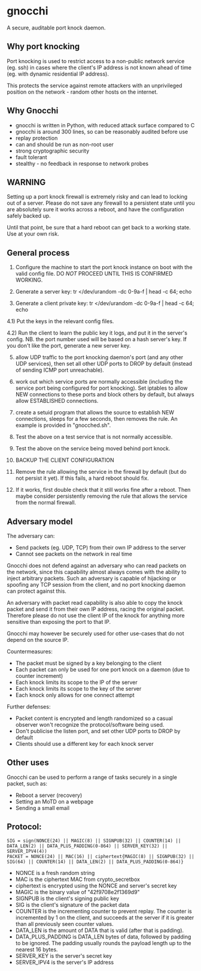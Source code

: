 # gnocchi

A secure, auditable port knock daemon.

## Why port knocking

Port knocking is used to restrict access to a non-public network
service (eg. ssh) in cases where the client's IP address is not known
ahead of time (eg. with dynamic residential IP address).

This protects the service against remote attackers with an
unprivileged position on the network - random other hosts on the
internet.

## Why Gnocchi

 * gnocchi is written in Python, with reduced attack surface compared to C
 * gnocchi is around 300 lines, so can be reasonably audited before use
 * replay protection
 * can and should be run as non-root user
 * strong cryptographic security
 * fault tolerant
 * stealthy - no feedback in response to network probes

## WARNING

Setting up a port knock firewall is extremely risky and can lead to locking out
of a server. Please do not save any firewall to a persistent state until you
are absolutely sure it works across a reboot, and have the configuration safely
backed up.

Until that point, be sure that a hard reboot can get back to a working state.
Use at your own risk.

## General process

1) Configure the machine to start the port knock instance on boot with
the valid config file. DO *NOT* PROCEED UNTIL THIS IS CONFIRMED
WORKING.

2) Generate a server key:  tr </dev/urandom -dc 0-9a-f | head -c 64; echo

3) Generate a client private key:  tr </dev/urandom -dc 0-9a-f | head -c 64; echo

4.1) Put the keys in the relevant config files.

4.2) Run the client to learn the public key it logs, and put it in the
server's config. NB. the port number used will be based on a hash
server's key. If you don't like the port, generate a new server key.

5) allow UDP traffic to the port knocking daemon's port (and any other
UDP services), then set all other UDP ports to DROP by default
(instead of sending ICMP port unreachable).

6) work out which service ports are normally accessible (including the
service port being configured for port knocking). Set iptables to
allow NEW connections to these ports and block others by default, but
always allow ESTABLISHED connections.

7) create a setuid program that allows the source to establish NEW
connections, sleeps for a few seconds, then removes the rule. An
example is provided in "gnocched.sh".

8) Test the above on a test service that is not normally accessible.

9) Test the above on the service being moved behind port knock.

10) BACKUP THE CLIENT CONFIGURATION

11) Remove the rule allowing the service in the firewall by default
(but do not persist it yet). If this fails, a hard reboot should fix.

12) If it works, first double check that it still works fine after a
reboot. Then maybe consider persistently removing the rule that allows
the service from the normal firewall.

## Adversary model

The adversary can:
 * Send packets (eg. UDP, TCP) from their own IP address to the server
 * Cannot see packets on the network in real time

Gnocchi does not defend against an adversary who can read packets on
the network, since this capability almost always comes with the
ability to inject arbitrary packets. Such an adversary is capable of
hijacking or spoofing any TCP session from the client, and no port
knocking daemon can protect against this.

An adversary with packet read capability is also able to copy the
knock packet and send it from their own IP address, racing the
original packet. Therefore please do not use the client IP of the
knock for anything more sensitive than exposing the port to that IP.

Gnocchi may however be securely used for other use-cases that do not
depend on the source IP.

Countermeasures:
 * The packet must be signed by a key belonging to the client
 * Each packet can only be used for one port knock on a daemon (due to counter increment)
 * Each knock limits its scope to the IP of the server
 * Each knock limits its scope to the key of the server
 * Each knock only allows for one connect attempt

Further defenses:
 * Packet content is encrypted and length randomized so a casual
   observer won't recognize the protocol/software being used.
 * Don't publicise the listen port, and set other UDP ports to DROP by default
 * Clients should use a different key for each knock server

## Other uses

Gnocchi can be used to perform a range of tasks securely in a single packet, such as:
 * Reboot a server (recovery)
 * Setting an MoTD on a webpage
 * Sending a small email

## Protocol:

```
SIG = sign(NONCE(24) || MAGIC(8) || SIGNPUB(32) || COUNTER(14) || DATA_LEN(2) || DATA_PLUS_PADDING(0-864) || SERVER_KEY(32) || SERVER_IPV4(4))
PACKET = NONCE(24) || MAC(16) || ciphertext{MAGIC(8) || SIGNPUB(32) || SIG(64) || COUNTER(14) || DATA_LEN(2) || DATA_PLUS_PADDING(0-864)}
```

* NONCE is a fresh random string
* MAC is the ciphertext MAC from crypto_secretbox
* ciphertext is encrypted using the NONCE and server's secret key
* MAGIC is the binary value of "42f9708e2f1369d9"
* SIGNPUB is the client's signing public key
* SIG is the client's signature of the packet data
* COUNTER is the incrementing counter to prevent replay. The counter is incremented by 1 on the client, and succeeds at the server if it is greater than all previously seen counter values.
* DATA_LEN is the amount of DATA that is valid (after that is padding).
* DATA_PLUS_PADDING is DATA_LEN bytes of data, followed by padding to
  be ignored. The padding usually rounds the payload length up to the nearest 16 bytes.
* SERVER_KEY is the server's secret key
* SERVER_IPV4 is the server's IP address
